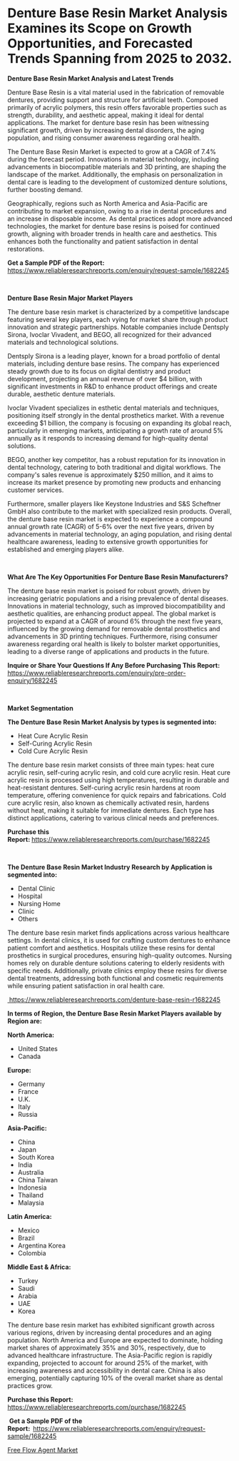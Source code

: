 <p><h1>Denture Base Resin Market Analysis Examines its Scope on Growth Opportunities, and Forecasted Trends Spanning from 2025 to 2032.</h1></p><p><strong>Denture Base Resin Market Analysis and Latest Trends</strong></p>
<p><p>Denture Base Resin is a vital material used in the fabrication of removable dentures, providing support and structure for artificial teeth. Composed primarily of acrylic polymers, this resin offers favorable properties such as strength, durability, and aesthetic appeal, making it ideal for dental applications. The market for denture base resin has been witnessing significant growth, driven by increasing dental disorders, the aging population, and rising consumer awareness regarding oral health.</p><p>The Denture Base Resin Market is expected to grow at a CAGR of 7.4% during the forecast period. Innovations in material technology, including advancements in biocompatible materials and 3D printing, are shaping the landscape of the market. Additionally, the emphasis on personalization in dental care is leading to the development of customized denture solutions, further boosting demand.</p><p>Geographically, regions such as North America and Asia-Pacific are contributing to market expansion, owing to a rise in dental procedures and an increase in disposable income. As dental practices adopt more advanced technologies, the market for denture base resins is poised for continued growth, aligning with broader trends in health care and aesthetics. This enhances both the functionality and patient satisfaction in dental restorations.</p></p>
<p><strong>Get a Sample PDF of the Report:&nbsp;</strong> <a href="https://www.reliableresearchreports.com/enquiry/request-sample/1682245?utm_campaign=3543&utm_medium=2&utm_source=Github&utm_content=ia&utm_term=02042025&utm_id=denture-base-resin">https://www.reliableresearchreports.com/enquiry/request-sample/1682245</a></p>
<p>&nbsp;</p>
<p><strong>Denture Base Resin Major Market Players</strong></p>
<p><p>The denture base resin market is characterized by a competitive landscape featuring several key players, each vying for market share through product innovation and strategic partnerships. Notable companies include Dentsply Sirona, Ivoclar Vivadent, and BEGO, all recognized for their advanced materials and technological solutions.</p><p>Dentsply Sirona is a leading player, known for a broad portfolio of dental materials, including denture base resins. The company has experienced steady growth due to its focus on digital dentistry and product development, projecting an annual revenue of over $4 billion, with significant investments in R&D to enhance product offerings and create durable, aesthetic denture materials.</p><p>Ivoclar Vivadent specializes in esthetic dental materials and techniques, positioning itself strongly in the dental prosthetics market. With a revenue exceeding $1 billion, the company is focusing on expanding its global reach, particularly in emerging markets, anticipating a growth rate of around 5% annually as it responds to increasing demand for high-quality dental solutions.</p><p>BEGO, another key competitor, has a robust reputation for its innovation in dental technology, catering to both traditional and digital workflows. The company's sales revenue is approximately $250 million, and it aims to increase its market presence by promoting new products and enhancing customer services.</p><p>Furthermore, smaller players like Keystone Industries and S&S Scheftner GmbH also contribute to the market with specialized resin products. Overall, the denture base resin market is expected to experience a compound annual growth rate (CAGR) of 5-6% over the next five years, driven by advancements in material technology, an aging population, and rising dental healthcare awareness, leading to extensive growth opportunities for established and emerging players alike.</p></p>
<p>&nbsp;</p>
<p><strong>What Are The Key Opportunities For Denture Base Resin Manufacturers?</strong></p>
<p><p>The denture base resin market is poised for robust growth, driven by increasing geriatric populations and a rising prevalence of dental diseases. Innovations in material technology, such as improved biocompatibility and aesthetic qualities, are enhancing product appeal. The global market is projected to expand at a CAGR of around 6% through the next five years, influenced by the growing demand for removable dental prosthetics and advancements in 3D printing techniques. Furthermore, rising consumer awareness regarding oral health is likely to bolster market opportunities, leading to a diverse range of applications and products in the future.</p></p>
<p><strong>Inquire or Share Your Questions If Any Before Purchasing This Report:</strong> <a href="https://www.reliableresearchreports.com/enquiry/pre-order-enquiry/1682245?utm_campaign=3543&utm_medium=2&utm_source=Github&utm_content=ia&utm_term=02042025&utm_id=denture-base-resin">https://www.reliableresearchreports.com/enquiry/pre-order-enquiry/1682245</a></p>
<p>&nbsp;</p>
<p><strong>Market Segmentation</strong></p>
<p><strong>The Denture Base Resin Market Analysis by types is segmented into:</strong></p>
<p><ul><li>Heat Cure Acrylic Resin</li><li>Self-Curing Acrylic Resin</li><li>Cold Cure Acrylic Resin</li></ul></p>
<p><p>The denture base resin market consists of three main types: heat cure acrylic resin, self-curing acrylic resin, and cold cure acrylic resin. Heat cure acrylic resin is processed using high temperatures, resulting in durable and heat-resistant dentures. Self-curing acrylic resin hardens at room temperature, offering convenience for quick repairs and fabrications. Cold cure acrylic resin, also known as chemically activated resin, hardens without heat, making it suitable for immediate dentures. Each type has distinct applications, catering to various clinical needs and preferences.</p></p>
<p><strong>Purchase this Report:&nbsp;</strong><a href="https://www.reliableresearchreports.com/purchase/1682245?utm_campaign=3543&utm_medium=2&utm_source=Github&utm_content=ia&utm_term=02042025&utm_id=denture-base-resin">https://www.reliableresearchreports.com/purchase/1682245</a></p>
<p>&nbsp;</p>
<p><strong>The Denture Base Resin Market Industry Research by Application is segmented into:</strong></p>
<p><ul><li>Dental Clinic</li><li>Hospital</li><li>Nursing Home</li><li>Clinic</li><li>Others</li></ul></p>
<p><p>The denture base resin market finds applications across various healthcare settings. In dental clinics, it is used for crafting custom dentures to enhance patient comfort and aesthetics. Hospitals utilize these resins for dental prosthetics in surgical procedures, ensuring high-quality outcomes. Nursing homes rely on durable denture solutions catering to elderly residents with specific needs. Additionally, private clinics employ these resins for diverse dental treatments, addressing both functional and cosmetic requirements while ensuring patient satisfaction in oral health care.</p></p>
<p><a href="https://www.reliableresearchreports.com/denture-base-resin-r1682245?utm_campaign=3543&utm_medium=2&utm_source=Github&utm_content=ia&utm_term=02042025&utm_id=denture-base-resin">&nbsp;https://www.reliableresearchreports.com/denture-base-resin-r1682245</a></p>
<p><strong>In terms of Region, the Denture Base Resin Market Players available by Region are:</strong></p>
<p>
    <p> <strong> North America: </strong>
        <ul>
            <li>United States</li>
            <li>Canada</li>
        </ul>
        </p> 
    <p> <strong> Europe: </strong>
        <ul>
            <li>Germany</li>
            <li>France</li>
            <li>U.K.</li>
            <li>Italy</li>
            <li>Russia</li>
        </ul>
        </p> 
    <p> <strong> Asia-Pacific: </strong>
        <ul>
            <li>China</li>
            <li>Japan</li>
            <li>South Korea</li>
            <li>India</li>
            <li>Australia</li>
            <li>China Taiwan</li>
            <li>Indonesia</li>
            <li>Thailand</li>
            <li>Malaysia</li>
        </ul>
        </p> 
    <p> <strong> Latin America: </strong>
        <ul>
            <li>Mexico</li>
            <li>Brazil</li>
            <li>Argentina Korea</li>
            <li>Colombia</li>
        </ul>
        </p> 
    <p> <strong> Middle East & Africa: </strong>
        <ul>
            <li>Turkey</li>
            <li>Saudi</li>
            <li>Arabia</li>
            <li>UAE</li>
            <li>Korea</li>
        </ul>
    </p>
    </p>
<p><p>The denture base resin market has exhibited significant growth across various regions, driven by increasing dental procedures and an aging population. North America and Europe are expected to dominate, holding market shares of approximately 35% and 30%, respectively, due to advanced healthcare infrastructure. The Asia-Pacific region is rapidly expanding, projected to account for around 25% of the market, with increasing awareness and accessibility in dental care. China is also emerging, potentially capturing 10% of the overall market share as dental practices grow.</p></p>
<p><strong>Purchase this Report: </strong><a href="https://www.reliableresearchreports.com/purchase/1682245?utm_campaign=3543&utm_medium=2&utm_source=Github&utm_content=ia&utm_term=02042025&utm_id=denture-base-resin">https://www.reliableresearchreports.com/purchase/1682245</a></p>
<p>&nbsp;<strong>Get a Sample PDF of the Report:&nbsp;&nbsp;</strong><a href="https://www.reliableresearchreports.com/enquiry/request-sample/1682245?utm_campaign=3543&utm_medium=2&utm_source=Github&utm_content=ia&utm_term=02042025&utm_id=denture-base-resin">https://www.reliableresearchreports.com/enquiry/request-sample/1682245</a></p>
<p><strong></strong></p>
<p><p><a href="https://github.com/eymermanda0p/Market-Research-Report-List-1/blob/main/free-flow-agent-market.md?utm_campaign=3543&utm_medium=2&utm_source=Github&utm_content=ia&utm_term=02042025&utm_id=denture-base-resin">Free Flow Agent Market</a></p></p>